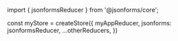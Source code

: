 import { jsonformsReducer } from '@jsonforms/core';

const myStore = createStore({
  myAppReducer,
  jsonforms: jsonformsReducer,
  ...otherReducers,
})